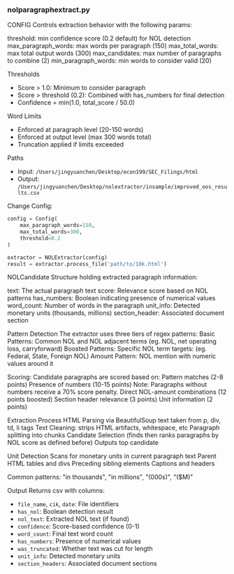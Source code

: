 ### nolparagraphextract.py

CONFIG
Controls extraction behavior with the following params:

threshold: min confidence score (0.2 default) for NOL detection
max_paragraph_words: max words per paragraph (150)
max_total_words: max total output words (300)
max_candidates: max number of paragraphs to combine (2)
min_paragraph_words: min words to consider valid (20)

Thresholds
- Score > 1.0: Minimum to consider paragraph
- Score > threshold (0.2): Combined with has_numbers for final detection
- Confidence = min(1.0, total_score / 50.0)

Word Limits
- Enforced at paragraph level (20-150 words)
- Enforced at output level (max 300 words total)
- Truncation applied if limits exceeded

Paths
- Input: `/Users/jingyuanchen/Desktop/econ199/SEC_Filings/html`
- Output: `/Users/jingyuanchen/Desktop/nolextractor/insample/improved_oos_results.csv`

Change Config:

```python
config = Config(
    max_paragraph_words=150,
    max_total_words=300,
    threshold=0.2
)

extractor = NOLExtractor(config)
result = extractor.process_file('path/to/10k.html')

```
NOLCandidate
Structure holding extracted paragraph information:

text: The actual paragraph text
score: Relevance score based on NOL patterns
has_numbers: Boolean indicating presence of numerical values
word_count: Number of words in the paragraph
unit_info: Detected monetary units (thousands, millions)
section_header: Associated document section

Pattern Detection
The extractor uses three tiers of regex patterns:
Basic Patterns: Common NOL and NOL adjacent terms (eg. NOL, net operating loss, carryforward)
Boosted Patterns: Specific NOL term targets: (eg. Federal, State, Foreign NOL)
Amount Pattern: NOL mention with numeric values around it

Scoring:
Candidate paragraphs are scored based on:
Pattern matches (2-8 points)
Presence of numbers (10-15 points)
Note: Paragraphs without numbers receive a 70% score penalty.
Direct NOL-amount combinations (12 points boosted)
Section header relevance (3 points)
Unit information (2 points)

Extraction Process
HTML Parsing via BeautifulSoup text taken from p, div, td, li tags
Text Cleaning: strips HTML artifacts, whitespace, etc
Paragraph splitting into chunks
Candidate Selection (finds then ranks paragraphs by NOL score as defined before)
Outputs top candidate 

Unit Detection
Scans for monetary units in current paragraph text
Parent HTML tables and divs
Preceding sibling elements
Captions and headers

Common patterns: "in thousands", "in millions", "(000s)", "($M)"

Output
Returns csv with columns:
- `file_name`, `cik`, `date`: File identifiers
- `has_nol`: Boolean detection result
- `nol_text`: Extracted NOL text (if found)
- `confidence`: Score-based confidence (0-1)
- `word_count`: Final text word count
- `has_numbers`: Presence of numerical values
- `was_truncated`: Whether text was cut for length
- `unit_info`: Detected monetary units
- `section_headers`: Associated document sections

